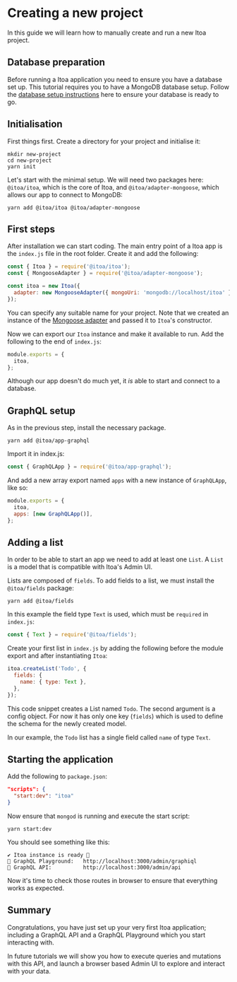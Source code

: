 <!--[meta]
section: tutorials
title: Creating a new project
order: 1
[meta]-->

# Creating a new project

In this guide we will learn how to manually create and run a new Itoa project.

## Database preparation

Before running a Itoa application you need to ensure you have a database set
up. This tutorial requires you to have a MongoDB database setup. Follow the
[database setup instructions](/docs/quick-start/adapters.md) here to ensure your
database is ready to go.

## Initialisation

First things first. Create a directory for your project and initialise it:

```shell allowCopy=false showLanguage=false
mkdir new-project
cd new-project
yarn init
```

Let's start with the minimal setup. We will need two packages here:
`@itoa/itoa`, which is the core of Itoa, and
`@itoa/adapter-mongoose`, which allows our app to connect to MongoDB:

```shell
yarn add @itoa/itoa @itoa/adapter-mongoose
```

## First steps

After installation we can start coding. The main entry point of a Itoa app
is the `index.js` file in the root folder. Create it and add the following:

```javascript title=index.js
const { Itoa } = require('@itoa/itoa');
const { MongooseAdapter } = require('@itoa/adapter-mongoose');

const itoa = new Itoa({
  adapter: new MongooseAdapter({ mongoUri: 'mongodb://localhost/itoa' }),
});
```

You can specify any suitable name for your project. Note that we created an
instance of the [Mongoose adapter](/packages/adapter-mongoose/README.md) and
passed it to `Itoa`'s constructor.

Now we can export our `Itoa` instance and make it available to run. Add the
following to the end of `index.js`:

```javascript title=index.js
module.exports = {
  itoa,
};
```

Although our app doesn't do much yet, it _is_ able to start and connect to a
database.

<!-- FIXME:TL How exactly does this happen? How do we know? -->

## GraphQL setup

As in the previous step, install the necessary package.

```shell
yarn add @itoa/app-graphql
```

Import it in index.js:

```javascript title=index.js
const { GraphQLApp } = require('@itoa/app-graphql');
```

And add a new array export named `apps` with a new instance of `GraphQLApp`, like so:

```javascript title=index.js
module.exports = {
  itoa,
  apps: [new GraphQLApp()],
};
```

## Adding a list

In order to be able to start an app we need to add at least one `List`. A `List`
is a model that is compatible with Itoa's Admin UI.

Lists are composed of `fields`. To add fields to a list, we must install the
`@itoa/fields` package:

```shell
yarn add @itoa/fields
```

In this example the field type `Text` is used, which must be `required` in `index.js`:

```javascript title=index.js
const { Text } = require('@itoa/fields');
```

Create your first list in `index.js` by adding the following before the module
export and after instantiating `Itoa`:

```javascript title=index.js
itoa.createList('Todo', {
  fields: {
    name: { type: Text },
  },
});
```

This code snippet creates a List named `Todo`. The second argument is a config
object. For now it has only one key (`fields`) which is used to define the
schema for the newly created model.

In our example, the `Todo` list has a single field called `name` of type `Text`.

## Starting the application

Add the following to `package.json`:

```json title=package.json
"scripts": {
  "start:dev": "itoa"
}
```

Now ensure that `mongod` is running and execute the start script:

```shell
yarn start:dev
```

You should see something like this:

```shell allowCopy=false showLanguage=false
✔ Itoa instance is ready 🚀
🔗 GraphQL Playground:   http://localhost:3000/admin/graphiql
🔗 GraphQL API:          http://localhost:3000/admin/api
```

Now it's time to check those routes in browser to ensure that everything works
as expected.

## Summary

Congratulations, you have just set up your very first Itoa application;
including a GraphQL API and a GraphQL Playground which you start interacting
with.

In future tutorials we will show you how to execute queries and mutations
with this API, and launch a browser based Admin UI to explore and interact with
your data.
